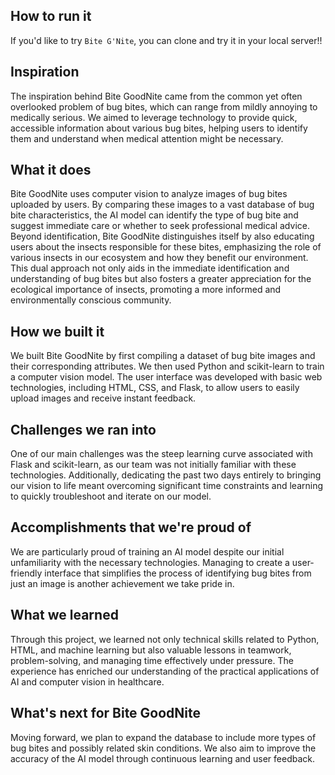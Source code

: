 ## How to run it
If you'd like to try `Bite G'Nite`, you can clone and try it in your local server!!

## Inspiration
The inspiration behind Bite GoodNite came from the common yet often overlooked problem of bug bites, which can range from mildly annoying to medically serious. We aimed to leverage technology to provide quick, accessible information about various bug bites, helping users to identify them and understand when medical attention might be necessary.

## What it does
Bite GoodNite uses computer vision to analyze images of bug bites uploaded by users. By comparing these images to a vast database of bug bite characteristics, the AI model can identify the type of bug bite and suggest immediate care or whether to seek professional medical advice. Beyond identification, Bite GoodNite distinguishes itself by also educating users about the insects responsible for these bites, emphasizing the role of various insects in our ecosystem and how they benefit our environment. This dual approach not only aids in the immediate identification and understanding of bug bites but also fosters a greater appreciation for the ecological importance of insects, promoting a more informed and environmentally conscious community.

## How we built it
We built Bite GoodNite by first compiling a dataset of bug bite images and their corresponding attributes. We then used Python and scikit-learn to train a computer vision model. The user interface was developed with basic web technologies, including HTML, CSS, and Flask, to allow users to easily upload images and receive instant feedback.

## Challenges we ran into
One of our main challenges was the steep learning curve associated with Flask and scikit-learn, as our team was not initially familiar with these technologies. Additionally, dedicating the past two days entirely to bringing our vision to life meant overcoming significant time constraints and learning to quickly troubleshoot and iterate on our model.

## Accomplishments that we're proud of
We are particularly proud of training an AI model despite our initial unfamiliarity with the necessary technologies. Managing to create a user-friendly interface that simplifies the process of identifying bug bites from just an image is another achievement we take pride in.

## What we learned
Through this project, we learned not only technical skills related to Python, HTML, and machine learning but also valuable lessons in teamwork, problem-solving, and managing time effectively under pressure. The experience has enriched our understanding of the practical applications of AI and computer vision in healthcare.

## What's next for Bite GoodNite
Moving forward, we plan to expand the database to include more types of bug bites and possibly related skin conditions. We also aim to improve the accuracy of the AI model through continuous learning and user feedback. 
